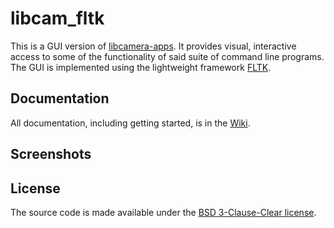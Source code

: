 # libcam_fltk

This is a GUI version of [libcamera-apps](https://github.com/raspberrypi/libcamera-apps). It provides visual, interactive access to some of the
functionality of said suite of command line programs. The GUI is implemented using the lightweight framework [FLTK](https://fltk.org).

Documentation
-------------

All documentation, including getting started, is in the [Wiki](https://github.com/fire-eggs/libcam_fltk/wiki).

Screenshots
-----------


License
-------

The source code is made available under the [BSD 3-Clause-Clear license](https://spdx.org/licenses/BSD-3-Clause-Clear.html).

